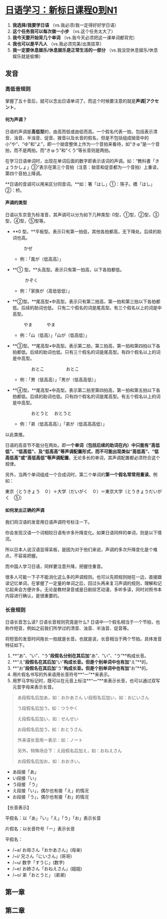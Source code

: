 # [日语学习：新标日课程0到N1](https://www.bilibili.com/video/BV1Bp4y1D747)

1. **我选择/我要学日语** （vs.我必须/我一定得好好学日语）
2. **这个任务我可以每次做一小步** （vs.这个任务太大了）
3. **我今天要开始背几个单词** （vs.我今天必须把这一课单词都背完）
4. **我也可以是平凡人** （vs.我必须完美/出类拔萃）
5. **我一定要休息娱乐/休息娱乐是正常生活的一部分** （vs.我没空休息娱乐/休息娱乐就是偷懒）

## 发音

### 高低音规则

掌握了五十音后，就可以念出日语单词了。而这个时候要注意的就是**声调|アクセント**。

#### 何为声调？

日语的声调是**高低型**的，由高而低或由低而高。一个假名代表一拍，包括表示清音、浊音、半浊音、促音、拨音以及长音的假名，但是不包括组成拗音中的小“や”、“ゆ”和“よ”，即一个拗音整体上作为一个音拍来看待，如“きゅ”是一个音拍，而不是两拍。而“きゅう”和“くう”等长音则是两拍。

在学习日语单词时，出现在单词后面的数字即表示该词的声调。如：“教科書「きょうかしょ」③”表示在第三个音拍（注意：拗音和促音都为一个音拍）上重读，第四个音拍上降调。



**日语的音调可以用来区分同音词。**如：箸「はし」①：筷子。橋「はし」②：桥。

#### 声调的类型

日语以东京音为标准音，其声调可以分为如下几种类型: 0型，①型，②型，③型，④型，⑤型等。

- **0 型。**平板型。表示只有第一拍低，其他各拍都高，无下降处。后续的助词也高。

  ​		　　  かぜ

  - 例：「風が（低高高）」　　　　　　　　　　　　　　　　　　　　　　　　

- **① 型。**头高型。表示只有第一拍高，以下各拍都低。

  ​		　 　 かぞく

  - 例：「家族が（高低低低）」

- **②型。**尾高型•中高型。表示只有第二拍高，第一拍和第三拍以下各拍都低。后续的助词也低。 只有二个假名的词是尾高型。有三个假名以上的词是中高型。

  ​		　　 やま　　　  	  やま　　　　　　　　　

  - 例：「山（低高）」「山が（低高低）」

- **③型。**尾高型•中高型。表示第二拍，第三拍高，第一拍和第四拍以下各拍都低。后续的助词也低。只有三个假名的词是尾高型。有四个假名以上的词是中高型。

  　　　　 おとこ　　　　　おとこ

  - 例：「男（低高高）」「男が（低高高低）」

- **④型。**尾高型•中高型。表示第二拍至第四拍高，第一拍和第五拍以下各拍都低。后续的助词也低。只有四个假名的词是尾高型。有五个假名以上的词是中高型。

  　　　　 おとうと　         	  おとうと

  - 例：「弟（低高高高）」「弟が（低高高高低）」

以此类推。

日语的高音节不能分在两处。即**一个单词（包括后续的助词在内）中只能有“高低低”、“低高低”、及“低高高”等声调配置形式，而不可能出现类似“高低高”、“低高低高”或“高低高低”等声调配置**。无论多长的单词，其声调配置都必须符合这个规律。

另外，当两个单词组成一个合成词时，第二个单词的**第一个假名常常用重读**。例如：

東京（とうきょう　０）＋大学（だいがく　０）＝東京大学（とうきょうだいがく　⑤）

#### 如何发出正确的声调

我们将汉语的发音用日语声调符号标注一下。

你会发现汉语一个词相较日语有许多升降变化。如果日语同样的单词，则是以下情况。

所以日本人说汉语显得呆板，是因为对于他们来说，声调的多次升降变化是个难点，不容易把握。

而中国人学习日语，同样要注意升降，把握住重音。

很多人可能一下子不能消化这么多的声调规则。也可以先把规则抛在一边，直接跟读记忆单词，在掌握了一定量的单词之后，回过头再来复习声调的规则，理解和记忆起来会方便许多。无论是教材录音或是日剧综艺动漫，多听多读，同时对照书本内容进行确认，是很重要的。



### 长音规则

日语长音怎么读? 日语长音规则究竟是什么? 日语中一个假名相当于一个节拍，也称作短音，例如之前我们所学过的清音、浊音、半浊音、促音等。

将短音的发音时间拖长一拍就是长音。也就是说，长音相当于两个节拍。具体发音特征如下。 

1. **“あ”、“い”、“う”**段假名分别在其后加**“あ”、“い”、“う”**构成长音。 
2. **“え”**段假名在其后加**“い”**构成长音。但是个别单词中也有加**“え”**的。 
3. **“お”**段假名在其后加**“う”**构成长音。但是个别单词中也有加**“お”**的。
4. 用片假名书写的外来语用长音符号**“一”**来表示。 
5. 用罗马字标记时，既可以在元音上标注**“一”**来表示长音，也可以通过双写元音字母来表示长音。

> あ段假名后加あ，如：おかあさん い段假名后加い，如：おにいさん 
>
> う段假名后加う，如：つうやく 
>
> え段假名后加い，如：せんせい 
>
> お段假名后加う，如：おとうさん 
>
> 外来语长音用ー表示：如：ノート 
>
> 另外，特殊场合下：え段假名后加え，如：おねえさん
>
> お段假名后加お，如：おおきい。

- あ段接「あ」
- い段接「い」
- う段接 「う」
- え段接「い」，偶尔也有接「え」的情况
- お段接「う」，偶尔也有接「お」的情况

【长音表示】

平假名：以「あ」「い」「え」「う」「お」表示长音

片假名：以长音符号「ー」表示长音

平假名：

- /~a/ お母さん「おかあさん」(母亲)
- /~i/ 兄さん「にいさん」(哥哥)
- /~u/ 数字「すうじ」(数字)
- /~e/ お姉さん「おねえさん」(姐姐)
- /~o/ 弟「おとうと」 (弟弟)



## 第一章

## 第二章